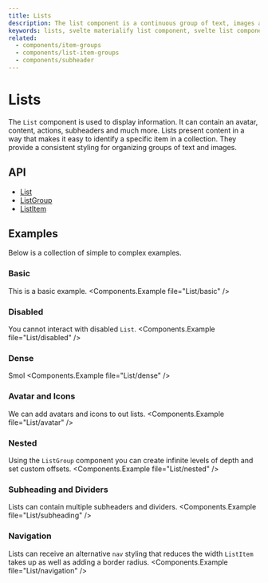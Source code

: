 ```yaml
---
title: Lists
description: The list component is a continuous group of text, images and icons that may contain primary or supplemental actions.
keywords: lists, svelte materialify list component, svelte list component
related:
  - components/item-groups
  - components/list-item-groups
  - components/subheader
---
```


# Lists

The `List` component is used to display information. It can contain an avatar, content, actions, subheaders and much more. Lists present content in a way that makes it easy to identify a specific item in a collection. They provide a consistent styling for organizing groups of text and images.

## API

- [List](/api/List/)
- [ListGroup](/api/ListGroup/)
- [ListItem](/api/ListItem/)

## Examples

Below is a collection of simple to complex examples.

### Basic

This is a basic example. <Components.Example file="List/basic" />

### Disabled

You cannot interact with disabled `List`. <Components.Example file="List/disabled" />

### Dense

Smol <Components.Example file="List/dense" />

### Avatar and Icons

We can add avatars and icons to out lists. <Components.Example file="List/avatar" />

### Nested

Using the `ListGroup` component you can create infinite levels of depth and set custom offsets. <Components.Example file="List/nested" />

### Subheading and Dividers

Lists can contain multiple subheaders and dividers. <Components.Example file="List/subheading" />

### Navigation

Lists can receive an alternative `nav` styling that reduces the width `ListItem` takes up as well as adding a border radius. <Components.Example file="List/navigation" />
